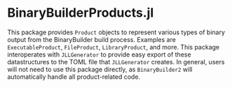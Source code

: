 # BinaryBuilderProducts.jl

This package provides `Product` objects to represent various types of binary output from the BinaryBuilder build process.
Examples are `ExecutableProduct`, `FileProduct`, `LibraryProduct`, and more.
This package interoperates with `JLLGenerator` to provide easy export of these datastructures to the TOML file that `JLLGenerator` creates.
In general, users will not need to use this package directly, as `BinaryBuilder2` will automatically handle all product-related code.
